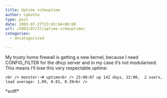 ```yaml
---
title: Uptime schmuptime
author: cpbotha
type: post
date: 2003-07-27T23:03:04+00:00
url: /2003/07/27/uptime-schmuptime/
categories:
  - Uncategorized

---
```

My trusty home firewall is getting a new kernel, because I need CONFIG_FILTER for the dhcp server and in my case it&#8217;s not modularised. This means I&#8217;ll lose this very respectable uptime:
  
`<br />
monster:~# uptime<br />
 23:00:07 up 142 days, 22:00,  2 users,  load average: 1.09, 0.81, 0.39<br />
` 

\*sniff\*